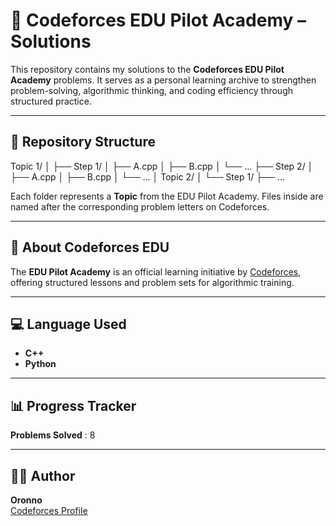 # 🧠 Codeforces EDU Pilot Academy – Solutions

This repository contains my solutions to the **Codeforces EDU Pilot Academy** problems.
It serves as a personal learning archive to strengthen problem-solving, algorithmic thinking,
and coding efficiency through structured practice.

-------------------------------------------------------------------------------

## 📂 Repository Structure

Topic 1/
│
├── Step 1/
│   ├── A.cpp
│   ├── B.cpp
│   └── ...
├── Step 2/
│   ├── A.cpp
│   ├── B.cpp
│   └── ...
│
Topic 2/
│
└── Step 1/
    ├── ...

Each folder represents a **Topic** from the EDU Pilot Academy.
Files inside are named after the corresponding problem letters on Codeforces.

-------------------------------------------------------------------------------

## 🧩 About Codeforces EDU

The **EDU Pilot Academy** is an official learning initiative by
[Codeforces](https://codeforces.com/edu), offering structured lessons and problem sets
for algorithmic training.

-------------------------------------------------------------------------------

## 💻 Language Used

- **C++**
- **Python**

-------------------------------------------------------------------------------

## 📊 Progress Tracker

**Problems Solved** : 8

-------------------------------------------------------------------------------


## 🧑‍💻 Author

**Oronno**  
[Codeforces Profile](https://codeforces.com/profile/Oronno1003) 